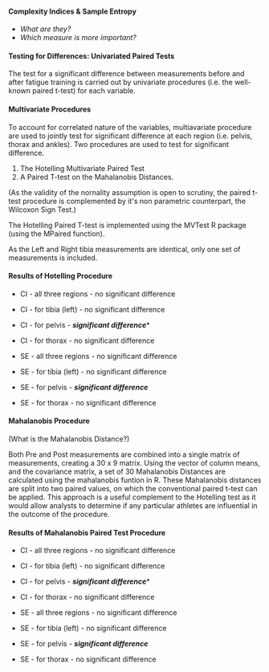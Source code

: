 #### Complexity Indices & Sample Entropy

* *What are they?*
* *Which measure is more important?*

#### Testing for Differences: Univariated Paired Tests

The test for a significant difference between measurements before and after fatigue training is carried out by univariate procedures (i.e. the well-known paired t-test) for each 
variable.



#### Multivariate Procedures

To account for correlated nature of the variables, multiavariate procedure are used to jointly test for significant difference at each region (i.e. pelvis, thorax and ankles).
Two procedures are used to test for significant difference.
1. The Hotelling Multivariate Paired Test
2. A Paired T-test on the Mahalanobis Distances.

(As the validity of the nornality assumption is open to scrutiny, the paired t-test procedure is complemented by it's non parametric counterpart, the Wilcoxon Sign Test.)

The Hotelling Paired T-test is implemented using the MVTest R package (using the MPaired function).

As the Left and Right tibia measurements are identical, only one set of measurements is included.

#### Results of Hotelling Procedure

* CI - all three regions  - no significant difference
* CI - for tibia (left)  - no significant difference
* CI - for pelvis  -  ***significant difference****
* CI - for thorax  - no significant difference

* SE - all three regions  - no significant difference
* SE - for tibia (left)  - no significant difference
* SE - for pelvis  -  ***significant difference***
* SE - for thorax  - no significant difference

#### Mahalanobis Procedure

(What is the Mahalanobis Distance?)

Both Pre and Post measurements are combined into a single matrix of measurements, creating a 30 x 9 matrix. Using the vector of column means, and the covariance
matrix, a set of 30 Mahalanobis Distances are calculated using the mahalanobis funtion in R. 
These Mahalanobis distances are split into two paired values, on which the conventional paired t-test can be applied. 
This approach is a useful complement to the Hotelling test as it would allow 
analysts to determine if any particular athletes are influential in the outcome of the procedure.

#### Results of Mahalanobis Paired Test Procedure

* CI - all three regions  - no significant difference
* CI - for tibia (left)  - no significant difference
* CI - for pelvis  -  ***significant difference****
* CI - for thorax  - no significant difference

* SE - all three regions  - no significant difference
* SE - for tibia (left)  - no significant difference
* SE - for pelvis  -  ***significant difference***
* SE - for thorax  - no significant difference
